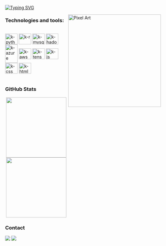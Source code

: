 [![Typing SVG](https://readme-typing-svg.demolab.com?font=Fira+Code&pause=1000&color=6793F7&width=435&lines=Hi%2C+everyone!+I'm+Keise+Pellanda.;Welcome+to+my+Github+profile+<3!+)](https://git.io/typing-svg)

<img src="https://i.pinimg.com/originals/72/0c/c4/720cc43d757ee638ad5054a05220fafe.gif" alt="Pixel Art" align="right" width="300">


### Technologies and tools:

<div style="display: inline_block"><br>
  <img align="center" alt="k-python" height="35" width="40" src="https://cdn.jsdelivr.net/gh/devicons/devicon@latest/icons/python/python-original.svg">
  <img align="center" alt="k-r" height="35" width="40" src="https://cdn.jsdelivr.net/gh/devicons/devicon@latest/icons/r/r-plain.svg">
  <img align="center" alt="k-mysql" height="35" width="40" src="https://cdn.jsdelivr.net/gh/devicons/devicon@latest/icons/mysql/mysql-original-wordmark.svg">
  <img align="center" alt="k-hadoop" height="35" width="40" src="https://cdn.jsdelivr.net/gh/devicons/devicon@latest/icons/hadoop/hadoop-original-wordmark.svg">
  <img align="center" alt= "k-azure" height="60" width="40" src="https://cdn.jsdelivr.net/gh/devicons/devicon@latest/icons/azure/azure-original.svg">       
  <img align="center" alt="k-aws" height="35" width="40" src="https://cdn.jsdelivr.net/gh/devicons/devicon@latest/icons/amazonwebservices/amazonwebservices-original-wordmark.svg">
  <img align="center" alt="k-tensor" height="35" width="40" src="https://cdn.jsdelivr.net/gh/devicons/devicon@latest/icons/tensorflow/tensorflow-original.svg">
  <img align="center" alt="k-js" height="35" width="40" src="https://cdn.jsdelivr.net/gh/devicons/devicon@latest/icons/javascript/javascript-original.svg">
  <img align="center" alt="k-css" height="35" width="40" src="https://cdn.jsdelivr.net/gh/devicons/devicon@latest/icons/css3/css3-original.svg">
  <img align="center" alt="k-html" height="35" width="40" src="https://cdn.jsdelivr.net/gh/devicons/devicon@latest/icons/html5/html5-original.svg">
</div><br>

### GitHub Stats

<div align="center" style="display: flex; justify-content: center;">
  <a href="https://github.com/anacristinaneves">
    <img height="195px" src="https://github-readme-stats.vercel.app/api?username=anacristinaneves&show_icons=true&theme=one_dark_pro&include_all_commits=true&count_private=true"/>
    <img height="195px" src="https://github-readme-stats.vercel.app/api/top-langs/?username=anacristinaneves&layout=compact&langs_count=7&theme=one_dark_pro"/>
  </a>
</div>
    
### Contact

<div> 
  <a href="https://www.linkedin.com/in/cristinanevesb" target="_blank"><img src="https://img.shields.io/badge/-LinkedIn-%230077B5?style=for-the-badge&logo=linkedin&logoColor=white" target="_blank"></a> 
  <a href="mailto:anacristinabezerra.neves@gmail.com"><img src="https://img.shields.io/badge/-Gmail-%23333?style=for-the-badge&logo=gmail&logoColor=white" target="_blank"></a>
</div>
